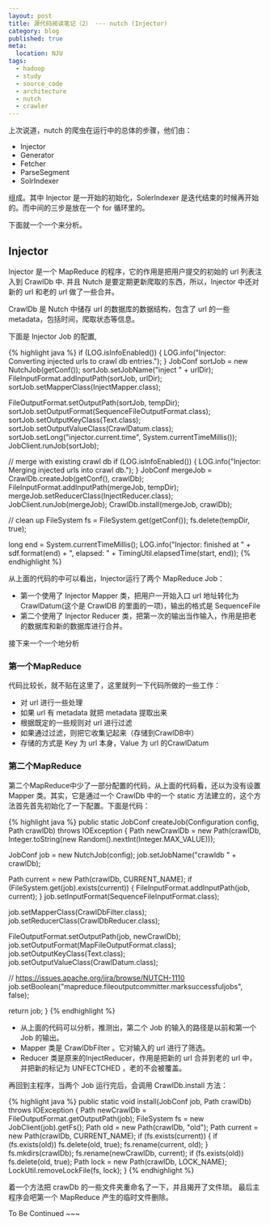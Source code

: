 ```yaml
---
layout: post
title: 源代码阅读笔记（2） --- nutch (Injector)
category: blog
published: true
meta:
  location: NJU
tags:
  - hadoop
  - study
  - source_code
  - architecture
  - nutch
  - crawler
---
```


上次说道，nutch 的爬虫在运行中的总体的步骤，他们由：

+   Injector
+   Generator
+   Fetcher
+   ParseSegment
+   SolrIndexer

组成。其中 Injector 是一开始的初始化，SolerIndexer 是迭代结束的时候再开始的。而中间的三步是放在一个 for 循环里的。

下面就一个一个来分析。


Injector
--------

Injector 是一个 MapReduce 的程序，它的作用是把用户提交的初始的 url 列表注入到 CrawlDb 中. 并且 Nutch 是要定期更新爬取的东西，所以，Injector 中还对新的 url 和老的 url 做了一些合并。

CrawlDb 是 Nutch 中储存 url 的数据库的数据结构，包含了 url 的一些 metadata，包括时间，爬取状态等信息。

下面是 Injector Job 的配置,

{% highlight java %}
if (LOG.isInfoEnabled()) {
  LOG.info("Injector: Converting injected urls to crawl db entries.");
}
JobConf sortJob = new NutchJob(getConf());
sortJob.setJobName("inject " + urlDir);
FileInputFormat.addInputPath(sortJob, urlDir);
sortJob.setMapperClass(InjectMapper.class);

FileOutputFormat.setOutputPath(sortJob, tempDir);
sortJob.setOutputFormat(SequenceFileOutputFormat.class);
sortJob.setOutputKeyClass(Text.class);
sortJob.setOutputValueClass(CrawlDatum.class);
sortJob.setLong("injector.current.time", System.currentTimeMillis());
JobClient.runJob(sortJob);

// merge with existing crawl db
if (LOG.isInfoEnabled()) {
  LOG.info("Injector: Merging injected urls into crawl db.");
}
JobConf mergeJob = CrawlDb.createJob(getConf(), crawlDb);
FileInputFormat.addInputPath(mergeJob, tempDir);
mergeJob.setReducerClass(InjectReducer.class);
JobClient.runJob(mergeJob);
CrawlDb.install(mergeJob, crawlDb);

// clean up
FileSystem fs = FileSystem.get(getConf());
fs.delete(tempDir, true);

long end = System.currentTimeMillis();
LOG.info("Injector: finished at " + sdf.format(end) + ", elapsed: " + TimingUtil.elapsedTime(start, end));
{% endhighlight %}

从上面的代码的中可以看出，Injector运行了两个 MapReduce Job：

+   第一个使用了 Injector Mapper 类，把用户一开始入口 url 地址转化为 CrawlDatum(这个是 CrawlDB 的里面的一项)，输出的格式是 SequenceFile
+   第二个使用了 Injector Reducer 类，把第一次的输出当作输入，作用是把老的数据库和新的数据库进行合并。

接下来一个一个地分析

### 第一个MapReduce

代码比较长，就不贴在这里了，这里就列一下代码所做的一些工作：

+   对 url 进行一些处理
+   如果 url 有 metadata 就把 metadata 提取出来
+   根据既定的一些规则对 url 进行过滤
+   如果通过过滤，则把它收集记起来（存储到CrawlDB中）
+   存储的方式是 Key 为 url 本身，Value 为 url 的CrawlDatum

### 第二个MapReduce

第二个MapReduce中少了一部分配置的代码，从上面的代码看，还以为没有设置 Mapper 类。其实，它是通过一个 CrawlDb 中的一个 static 方法建立的，这个方法首先首先初始化了一下配置。下面是代码：

{% highlight java %}
public static JobConf createJob(Configuration config, Path crawlDb)
      throws IOException {
  Path newCrawlDb = new Path(crawlDb,
                             Integer.toString(new Random().nextInt(Integer.MAX_VALUE)));

  JobConf job = new NutchJob(config);
  job.setJobName("crawldb " + crawlDb);

  Path current = new Path(crawlDb, CURRENT_NAME);
  if (FileSystem.get(job).exists(current)) {
    FileInputFormat.addInputPath(job, current);
  }
  job.setInputFormat(SequenceFileInputFormat.class);

  job.setMapperClass(CrawlDbFilter.class);
  job.setReducerClass(CrawlDbReducer.class);

  FileOutputFormat.setOutputPath(job, newCrawlDb);
  job.setOutputFormat(MapFileOutputFormat.class);
  job.setOutputKeyClass(Text.class);
  job.setOutputValueClass(CrawlDatum.class);

  // https://issues.apache.org/jira/browse/NUTCH-1110
  job.setBoolean("mapreduce.fileoutputcommitter.marksuccessfuljobs", false);

  return job;
}
{% endhighlight %}

+   从上面的代码可以分析，推测出，第二个 Job 的输入的路径是以前和第一个 Job 的输出。
+   Mapper 类是 CrawlDbFilter 。它对输入的 url 进行了筛选。
+   Reducer 类是原来的InjectReducer，作用是把新的 url 合并到老的 url 中，并把新的标记为 UNFECTCHED ，老的不会被覆盖。

再回到主程序，当两个 Job 运行完后，会调用 CrawlDb.install 方法：

{% highlight java %}
public static void install(JobConf job, Path crawlDb) throws IOException {
  Path newCrawlDb = FileOutputFormat.getOutputPath(job);
  FileSystem fs = new JobClient(job).getFs();
  Path old = new Path(crawlDb, "old");
  Path current = new Path(crawlDb, CURRENT_NAME);
  if (fs.exists(current)) {
    if (fs.exists(old)) fs.delete(old, true);
    fs.rename(current, old);
  }
  fs.mkdirs(crawlDb);
  fs.rename(newCrawlDb, current);
  if (fs.exists(old)) fs.delete(old, true);
  Path lock = new Path(crawlDb, LOCK_NAME);
  LockUtil.removeLockFile(fs, lock);
}
{% endhighlight %}

着一个方法把 crawDb 的一些文件夹重命名了一下，并且揭开了文件琐。
最后主程序会吧第一个 MapReduce 产生的临时文件删除。


To Be Continued ~~~
